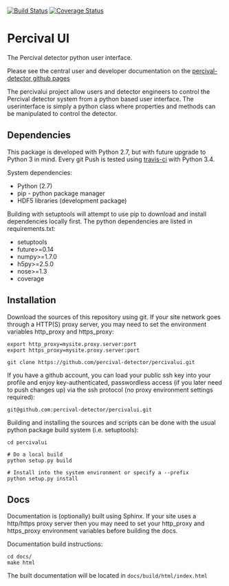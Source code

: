 [![Build Status](https://travis-ci.org/percival-detector/percivalui.svg)](https://travis-ci.org/percival-detector/percivalui)
[![Coverage Status](https://coveralls.io/repos/percival-detector/percivalui/badge.svg?branch=master)](https://coveralls.io/r/percival-detector/percivalui?branch=master)

# Percival UI #

The Percival detector python user interface.

Please see the central user and developer documentation on the [percival-detector github pages](http://percival-detector.github.io)

The percivalui project allow users and detector engineers to control the Percival detector system from a python based user interface. The userinterface is simply a python class where properties and methods can be manipulated to control the detector.


## Dependencies ##

This package is developed with Python 2.7, but with future upgrade to Python 3 in mind. Every git Push is tested using [travis-ci](https://travis-ci.org/percival-detector/percivalui) with Python 3.4.

System dependencies:
* Python (2.7)
* pip - python package manager
* HDF5 libraries (development package)

Building with setuptools will attempt to use pip to download and install dependencies locally first. The python dependencies are listed in requirements.txt:

* setuptools
* future>=0.14
* numpy>=1.7.0
* h5py>=2.5.0
* nose>=1.3
* coverage

## Installation ##

Download the sources of this repository using git. If your site network goes through a HTTP(S) proxy server, you may need to set the environment variables http_proxy and https_proxy:

    export http_proxy=mysite.proxy.server:port
    export https_proxy=mysite.proxy.server:port
    
    git clone https://github.com/percival-detector/percivalui.git
    
If you have a github account, you can load your public ssh key into your profile and enjoy key-authenticated, passwordless access (if you later need to push changes up) via the ssh protocol (no proxy environment settings required):

    git@github.com:percival-detector/percivalui.git


Building and installing the sources and scripts can be done with the usual python package build system (i.e. setuptools):

	cd percivalui
	
    # Do a local build
    python setup.py build
    
    # Install into the system environment or specify a --prefix
    python setup.py install
    

## Docs ##

Documentation is (optionally) built using Sphinx. If your site uses a http/https proxy server then you may need to set your http_proxy and https_proxy environment variables before building the docs.

Documentation build instructions:

    cd docs/
    make html

The built documentation will be located in `docs/build/html/index.html`
